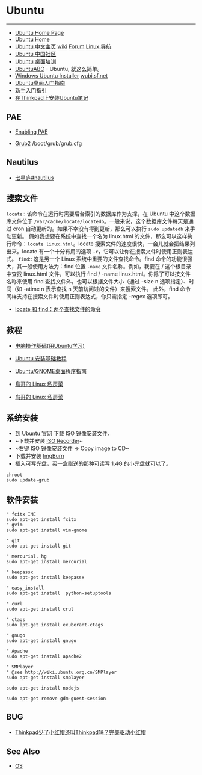 
# Ubuntu

----

* [Ubuntu Home Page](http://www.ubuntu.com/)
* [Ubuntu Home](http://www.ubuntuhome.com)
* [Ubuntu 中文主页](http://www.ubuntu.org.cn/)
  [wiki](http://wiki.ubuntu.org.cn)
  [Forum](http://forum.ubuntu.org.cn/)
  [Linux 导航](http://linux.ubuntu.org.cn/)
* [Ubuntu 中国社区](http://www.ubuntuchina.com/)
* [Ubuntu 桌面培训](http://people.ubuntu.com/~happyaron/udc-cn/index.html)
* [UbuntuABC](http://ubuntuabc.com/123/) - Ubuntu, 就这么简单。
* [Windows Ubuntu Installer](http://wubi-installer.org/)
    [wubi.sf.net](http://wubi.sourceforge.net/)
* [Ubuntu桌面入门指南](http://wiki.ubuntu.org.cn/Ubuntu%E6%A1%8C%E9%9D%A2%E5%85%A5%E9%97%A8%E6%8C%87%E5%8D%97)
* [新手入门指引](http://wiki.ubuntu.org.cn/%E6%96%B0%E6%89%8B%E5%85%A5%E9%97%A8%E6%8C%87%E5%BC%95)
* [在Thinkpad上安装Ubuntu笔记](http://ease.blogbus.com/logs/1707339.html)

## PAE

* [Enabling PAE](https://help.ubuntu.com/community/EnablingPAE)

* [Grub2](https://help.ubuntu.com/community/Grub2)
/boot/grub/grub.cfg

## Nautilus

* [七星庐#nautilus](http://qixinglu.com/tag/nautilus)

## 搜索文件

`locate`:: 该命令在运行时需要后台索引的数据库作为支撑，在 Ubuntu 中这个数据库文件位于 `/var/cache/locate/locatedb`。一般来说，这个数据库文件每天是通过 cron 自动更新的。如果不幸没有得到更新，那么可以执行 `sudo updatedb` 来手动更新。 假如我想要在系统中查找一个名为 linux.html 的文件，那么可以这样执行命令：`locate linux.html`。locate 搜索文件的速度很快，一会儿就会把结果列出来。locate 有一个十分有用的选项 `-r`，它可以让你在搜索文件时使用正则表达式。
`find`:: 这是另一个 Linux 系统中重要的文件查找命令。find 命令的功能很强大，其一般使用方法为：find 位置 `-name` 文件名称。例如，我要在 / 这个根目录中查找 linux.html 文件，可以执行 find / -name linux.html。你除了可以按文件名称来使用 find 查找文件外，也可以根据文件大小（通过 -size n 选项指定）、时间（如 -atime n 表示查找 n 天前访问过的文件）来搜索文件。 此外，find 命令同样支持在搜索文件时使用正则表达式，你只需指定 -regex 选项即可。
* [locate 和 find：两个查找文件的命令](http://hi.baidu.com/hunnon/blog/item/20f6a627e2b4481d8a82a1d7.html)

## 教程

* [电脑操作基础(用Ubuntu学习)](http://teliute.laxjyj.com/TeacHtm/TeDianao/)
* [Ubuntu 安装基础教程](http://teliute.laxjyj.com/TeacHtm/Ubsetup/)
* [Ubuntu/GNOME桌面程序指南](http://teliute.laxjyj.com/TeacHtm/TeGnome/)

* [鳥哥的 Linux 私房菜](http://linux.vbird.org/)
* [鸟哥的 Linux 私房菜](http://linux-vbird.bluedata.org/)

## 系统安装

* 到 [Ubuntu 官网](http://www.ubuntu.com/) 下载 ISO 镜像安装文件，
* ~下载并安装 [ISO Recorder](http://isorecorder.alexfeinman.com/isorecorder.htm)~
* ~右键 ISO 镜像安装文件 -> Copy image to CD~
* 下载并安装 [ImgBurn](http://www.imgburn.com/)
* 插入可写光盘，买一盒赠送的那种可读写 1.4G 的小光盘就可以了。

```
chroot
sudo update-grub
```

## 软件安装

```
" fcitx IME
sudo apt-get install fcitx
" gvim
sudo apt-get install vim-gnome

" git
sudo apt-get install git

" mercurial, hg
sudo apt-get install mercurial

" keepassx
sudo apt-get install keepassx

" easy_install
sudo apt-get install  python-setuptools

" curl
sudo apt-get install crul

" ctags
sudo apt-get install exuberant-ctags

" gnugo
sudo apt-get install gnugo

" Apache
sudo apt-get install apache2

" SMPlayer
" @see http://wiki.ubuntu.org.cn/SMPlayer
sudo apt-get install smplayer

sudo apt-get install nodejs

sudo apt-get remove gdm-guest-session
```

## BUG

* [Thinkpad少了小红帽还叫Thinkpad吗？完美驱动小红帽](http://hi.baidu.com/liyujinjack/blog/item/7e695d3695b86fb9d0a2d31e.html)

## See Also

* [OS](OS.md)
